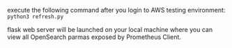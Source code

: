 execute the following command after you login to AWS testing environment:
`python3 refresh.py`

flask web server will be launched on your local machine where you can view all OpenSearch parmas exposed by Prometheus Client.
